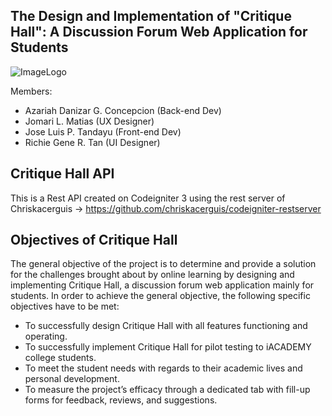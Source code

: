 ## The Design and Implementation of "Critique Hall": A Discussion Forum Web Application for Students

![ImageLogo](https://critiquehalladmin.herokuapp.com/assets/critiquehall-dark.png)

Members:
- Azariah Danizar G. Concepcion (Back-end Dev)
- Jomari L. Matias (UX Designer)
- Jose Luis P. Tandayu (Front-end Dev)
- Richie Gene R. Tan (UI Designer)

## Critique Hall API

This is a Rest API created on Codeigniter 3 using the rest server of Chriskacerguis -> https://github.com/chriskacerguis/codeigniter-restserver


## Objectives of Critique Hall

The general objective of the project is to determine and provide a solution for the
challenges brought about by online learning by designing and implementing Critique
Hall, a discussion forum web application mainly for students.
In order to achieve the general objective, the following specific objectives have to
be met:
- To successfully design Critique Hall with all features functioning and operating.
- To successfully implement Critique Hall for pilot testing to iACADEMY college
students.
- To meet the student needs with regards to their academic lives and personal
development.
- To measure the project’s efficacy through a dedicated tab with fill-up forms for
feedback, reviews, and suggestions.
